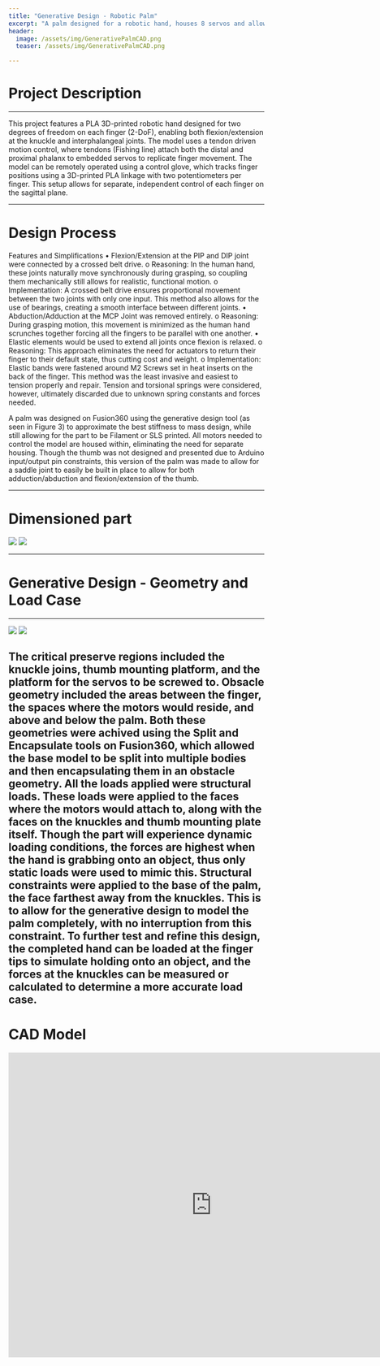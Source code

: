 ```yaml
---
title: "Generative Design - Robotic Palm"
excerpt: "A palm designed for a robotic hand, houses 8 servos and allows for further thumb design."
header:
  image: /assets/img/GenerativePalmCAD.png
  teaser: /assets/img/GenerativePalmCAD.png

---
```


# Project Description

---
This project features a PLA 3D-printed robotic hand designed for two degrees of freedom on each finger (2-DoF), enabling both flexion/extension at the knuckle and interphalangeal joints. The model uses a tendon driven motion control, where tendons (Fishing line) attach both the distal and proximal phalanx to embedded servos to replicate finger movement.
The model can be remotely operated using a control glove, which tracks finger positions using a 3D-printed PLA linkage with two potentiometers per finger. This setup allows for separate, independent control of each finger on the sagittal plane.

---
# Design Process

Features and Simplifications
•	Flexion/Extension at the PIP and DIP joint were connected by a crossed belt drive. 
o	Reasoning: In the human hand, these joints naturally move synchronously during grasping, so coupling them mechanically still allows for realistic, functional motion.
o	Implementation: A crossed belt drive ensures proportional movement between the two joints with only one input. This method also allows for the use of bearings, creating a smooth interface between different joints. 
•	Abduction/Adduction at the MCP Joint was removed entirely.
o	Reasoning: During grasping motion, this movement is minimized as the human hand scrunches together forcing all the fingers to be parallel with one another.
•	Elastic elements would be used to extend all joints once flexion is relaxed.
o	Reasoning: This approach eliminates the need for actuators to return their finger to their default state, thus cutting cost and weight.
o	Implementation: Elastic bands were fastened around M2 Screws set in heat inserts on the back of the finger. This method was the least invasive and easiest to tension properly and repair. Tension and torsional springs were considered, however, ultimately discarded due to unknown spring constants and forces needed.

A palm was designed on Fusion360 using the generative design tool (as seen in Figure 3) to approximate the best stiffness to mass design, while still allowing for the part to be Filament or SLS printed. All motors needed to control the model are housed within, eliminating the need for separate housing. Though the thumb was not designed and presented due to Arduino input/output pin constraints, this version of the palm was made to allow for a saddle joint to easily be built in place to allow for both adduction/abduction and flexion/extension of the thumb.

---
# Dimensioned part

<img src="/assets/img/RoboticFingerDrawing.png" >
<img src="/assets/img/RoboticPalmDrawing.png" >

---
# Generative Design - Geometry and Load Case
---
<img src="/assets/img/PreservedGeometry.png" >
<img src="/assets/img/ObstacleGeometry.png" >

The critical preserve regions included the knuckle joins, thumb mounting platform, and the platform for the servos to be screwed to. Obsacle geometry included the areas between the finger, the spaces where the motors would reside, and above and below the palm. Both these geometries were achived using the Split and Encapsulate tools on Fusion360, which allowed the base model to be split into multiple bodies and then encapsulating them in an obstacle geometry.
All the loads applied were structural loads. These loads were applied to the faces where the motors would attach to, along with the faces on the knuckles and thumb mounting plate itself. Though the part will experience dynamic loading conditions, the forces are highest when the hand is grabbing onto an object, thus only static loads were used to mimic this. Structural constraints were applied to the base of the palm, the face farthest away from the knuckles. This is to allow for the generative design to model the palm completely, with no interruption from this constraint. To further test and refine this design, the completed hand can be loaded at the finger tips to simulate holding onto an object, and the forces at the knuckles can be measured or calculated to determine a more accurate load case.
---

# CAD Model
<iframe src="https://myhub.autodesk360.com/ue2df0af5/shares/public/SH35dfcQT936092f0e437224cd558fdcdc2f?mode=embed" width="800" height="600" allowfullscreen="true" webkitallowfullscreen="true" mozallowfullscreen="true"  frameborder="0"></iframe>
